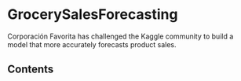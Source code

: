 # GrocerySalesForecasting

Corporación Favorita has challenged the Kaggle community to build a model that more accurately forecasts product sales.

## Contents

